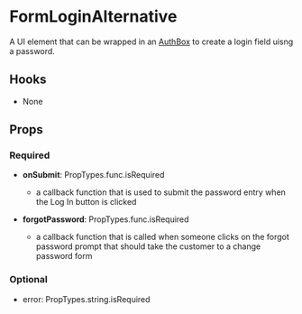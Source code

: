 # FormLoginAlternative

A UI element that can be wrapped in an [AuthBox](https://github.com/pay-theory/pay-theory-ui/tree/master/src/common/auth/AuthBox) to create a login field uisng a password.

## Hooks

* None

## Props

### Required

* **onSubmit**: PropTypes.func.isRequired
    * a callback function that is used to submit the password entry when the Log In button is clicked

* **forgotPassword**: PropTypes.func.isRequired
    * a callback function that is called when someone clicks on the forgot password prompt that should take the customer to a change password form

### Optional

* error: PropTypes.string.isRequired
